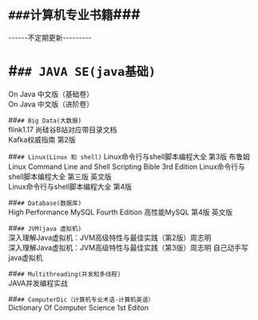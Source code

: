 # **`###计算机专业书籍`###**    
------不定期更新---------  



# #`## JAVA SE(java基础)`  
On Java 中文版（基础卷）  
On Java 中文版（进阶卷）  

##`## Big Data(大数据)`  
flink1.17 尚硅谷B站对应带目录文档  
Kafka权威指南 第2版  


##`## Linux(Linux 和 shell)` 
Linux命令行与shell脚本编程大全 第3版 布鲁姆  
Linux Command Line and Shell Scripting Bible 3rd Edition Linux命令行与shell脚本编程大全 第三版 英文版  
Linux命令行与shell脚本编程大全 第4版  

##`## Database(数据库)`  
High Performance MySQL Fourth Edition 高性能MySQL 第4版 英文版  

##`## JVM(java 虚拟机)`  
深入理解Java虚拟机：JVM高级特性与最佳实践（第2版）周志明  
深入理解Java虚拟机：JVM高级特性与最佳实践（第3版）周志明 
自己动手写java虚拟机

##`## Multithreading(并发和多线程)`  
JAVA并发编程实战  

##`## ComputerDic（计算机专业术语-计算机英语）`   
Dictionary Of Computer Science 1st Editon
